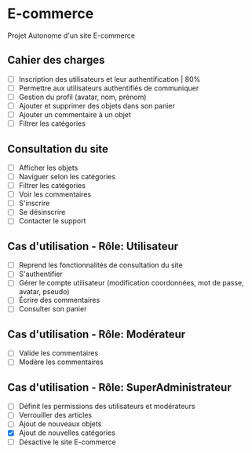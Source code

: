 # E-commerce
Projet Autonome d'un site E-commerce

## Cahier des charges 

- [ ] Inscription des utilisateurs et leur authentification | 80%
- [ ] Permettre aux utilisateurs authentifiés de communiquer
- [ ] Gestion du profil (avatar, nom, prénom)
- [ ] Ajouter et supprimer des objets dans son panier
- [ ] Ajouter un commentaire à un objet
- [ ] Filtrer les catégories

## Consultation du site

- [ ] Afficher les objets
- [ ] Naviguer selon les catégories
- [ ] Filtrer les catégories
- [ ] Voir les commentaires
- [ ] S'inscrire
- [ ] Se désinscrire
- [ ] Contacter le support

## Cas d'utilisation - Rôle: Utilisateur

- [ ] Reprend les fonctionnalités de consultation du site
- [ ] S'authentifier
- [ ] Gérer le compte utilisateur (modification coordonnées, mot de passe, avatar, pseudo)
- [ ] Écrire des commentaires
- [ ] Consulter son panier

## Cas d'utilisation - Rôle: Modérateur

- [ ] Valide les commentaires
- [ ] Modère les commentaires

## Cas d'utilisation - Rôle: SuperAdministrateur

- [ ] Définit les permissions des utilisateurs et modérateurs
- [ ] Verrouiller des articles
- [ ] Ajout de nouveaux objets
- [x] Ajout de nouvelles catégories
- [ ] Désactive le site E-commerce
